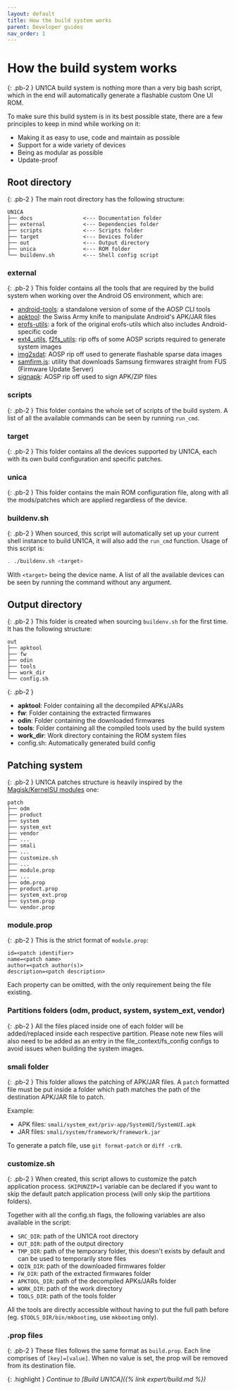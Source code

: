 ```yaml
---
layout: default
title: How the build system works
parent: Developer guides
nav_order: 1
---
```


# How the build system works
{: .pb-2 }
UN1CA build system is nothing more than a very big bash script, which in the end will automatically generate a flashable custom One UI ROM.

To make sure this build system is in its best possible state, there are a few principles to keep in mind while working on it:
- Making it as easy to use, code and maintain as possible
- Support for a wide variety of devices
- Being as modular as possible
- Update-proof

## Root directory
{: .pb-2 }
The main root directory has the following structure:

```tree
UN1CA
├── docs                <--- Documentation folder
├── external            <--- Dependencies folder
├── scripts             <--- Scripts folder
├── target              <--- Devices folder
├── out                 <--- Output directory
├── unica               <--- ROM folder
└── buildenv.sh         <--- Shell config script
```

### **external**
{: .pb-2 }
This folder contains all the tools that are required by the build system when working over the Android OS environment, which are:
- [android-tools](https://github.com/nmeum/android-tools): a standalone version of some of the AOSP CLI tools
- [apktool](https://github.com/iBotPeaches/Apktool): the Swiss Army knife to manipulate Android's APK/JAR files
- [erofs-utils](https://github.com/sekaiacg/erofs-utils): a fork of the original erofs-utils which also includes Android-specific code
- [ext4_utils](https://android.googlesource.com/platform/system/extras/+/refs/heads/main/ext4_utils/), [f2fs_utils](https://android.googlesource.com/platform/system/extras/+/refs/heads/main/f2fs_utils/): rip offs of some AOSP scripts required to generate system images
- [img2sdat](https://github.com/BlackMesa123/img2sdat): AOSP rip off used to generate flashable sparse data images
- [samfirm.js](https://github.com/DavidArsene/samfirm.js): utility that downloads Samsung firmwares straight from FUS (Firmware Update Server)
- [signapk](https://android.googlesource.com/platform/build/+/refs/heads/main/tools/signapk/): AOSP rip off used to sign APK/ZIP files

### **scripts**
{: .pb-2 }
This folder contains the whole set of scripts of the build system. A list of all the available commands can be seen by running `run_cmd`.

### **target**
{: .pb-2 }
This folder contains all the devices supported by UN1CA, each with its own build configuration and specific patches.

### **unica**
{: .pb-2 }
This folder contains the main ROM configuration file, along with all the mods/patches which are applied regardless of the device.

### buildenv.sh
{: .pb-2 }
When sourced, this script will automatically set up your current shell instance to build UN1CA, it will also add the `run_cmd` function. Usage of this script is:
```bash
. ./buildenv.sh <target>
```
With `<target>` being the device name. A list of all the available devices can be seen by running the command without any argument.

## Output directory
{: .pb-2 }
This folder is created when sourcing `buildenv.sh` for the first time. It has the following structure:

```tree
out
├── apktool
├── fw
├── odin
├── tools
├── work_dir
└── config.sh
```
{: .pb-2 }
- **apktool**: Folder containing all the decompiled APKs/JARs
- **fw**: Folder containing the extracted firmwares
- **odin**: Folder containing the downloaded firmwares
- **tools**: Folder containing all the compiled tools used by the build system
- **work_dir**: Work directory containing the ROM system files
- config.sh: Automatically generated build config

## Patching system
{: .pb-2 }
UN1CA patches structure is heavily inspired by the [Magisk/KernelSU modules](https://topjohnwu.github.io/Magisk/guides.html#magisk-modules) one:

```tree
patch
├── odm
├── product
├── system
├── system_ext
├── vendor
├── ...
├── smali
├── ...
├── customize.sh
├── ...
├── module.prop
├── ...
├── odm.prop
├── product.prop
├── system_ext.prop
├── system.prop
└── vendor.prop
```

### **module.prop**
{: .pb-2 }
This is the strict format of `module.prop`:
```
id=<patch identifier>
name=<patch name>
author=<patch author(s)>
description=<patch description>
```
Each property can be omitted, with the only requirement being the file existing.

### **Partitions folders (odm, product, system, system_ext, vendor)**
{: .pb-2 }
All the files placed inside one of each folder will be added/replaced inside each respective partition.
Please note new files will also need to be added as an entry in the file_context/fs_config configs to avoid issues when building the system images.

### **smali folder**
{: .pb-2 }
This folder allows the patching of APK/JAR files. A `patch` formatted file must be put inside a folder which path matches the path of the destination APK/JAR file to patch.

Example:
- APK files: `smali/system_ext/priv-app/SystemUI/SystemUI.apk`
- JAR files: `smali/system/framework/framework.jar`

To generate a patch file, use `git format-patch` or `diff -crB`.

### **customize.sh**
{: .pb-2 }
When created, this script allows to customize the patch application process. `SKIPUNZIP=1` variable can be declared if you want to skip the default patch application process (will only skip the partitions folders).

Together with all the config.sh flags, the following variables are also available in the script:
- `SRC_DIR`: path of the UN1CA root directory
- `OUT_DIR`: path of the output directory
- `TMP_DIR`: path of the temporary folder, this doesn't exists by default and can be used to temporarily store files
- `ODIN_DIR`: path of the downloaded firmwares folder
- `FW_DIR`: path of the extracted firmwares folder
- `APKTOOL_DIR`: path of the decompiled APKs/JARs folder
- `WORK_DIR`: path of the work directory
- `TOOLS_DIR`: path of the tools folder

All the tools are directly accessible without having to put the full path before (eg. `$TOOLS_DIR/bin/mkbootimg`, use `mkbootimg` only).

### **.prop files**
{: .pb-2 }
These files follows the same format as `build.prop`. Each line comprises of `[key]=[value]`. When no value is set, the prop will be removed from its destination file.

{: .highlight }
*Continue to [Build UN1CA]({% link expert/build.md %})*
